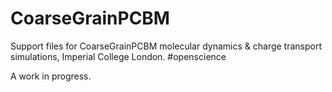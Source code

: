 CoarseGrainPCBM
===============

Support files for CoarseGrainPCBM molecular dynamics &amp; charge transport simulations, Imperial College London. #openscience

A work in progress.

